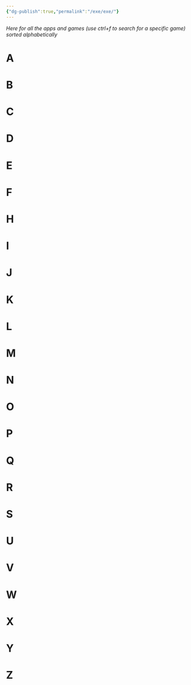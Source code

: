 ```yaml
---
{"dg-publish":true,"permalink":"/exe/exe/"}
---
```


*Here for all the apps and games (use ctrl+f to search for a specific game) sorted alphabetically*

# A

# B

# C

# D

# E

# F

# H

# I

# J

# K

# L

# M

# N

# O

# P

# Q

# R

# S

# U

# V

# W

# X

# Y

# Z